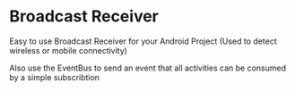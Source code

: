 # Broadcast Receiver
Easy to use Broadcast Receiver for your Android Project (Used to detect wireless or mobile connectivity)

Also use the EventBus to send an event that all activities can be consumed by a simple subscribtion


